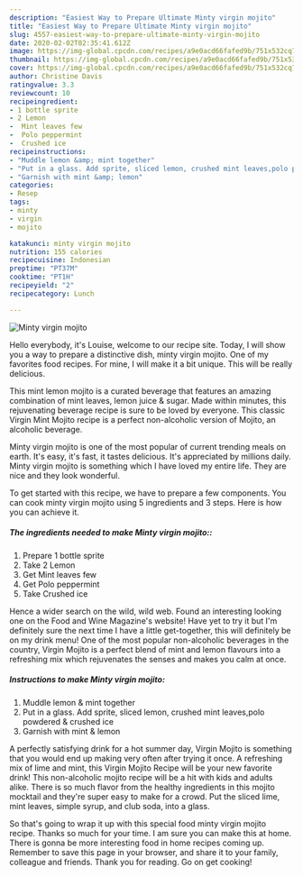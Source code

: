 ```yaml
---
description: "Easiest Way to Prepare Ultimate Minty virgin mojito"
title: "Easiest Way to Prepare Ultimate Minty virgin mojito"
slug: 4557-easiest-way-to-prepare-ultimate-minty-virgin-mojito
date: 2020-02-02T02:35:41.612Z
image: https://img-global.cpcdn.com/recipes/a9e0acd66fafed9b/751x532cq70/minty-virgin-mojito-recipe-main-photo.jpg
thumbnail: https://img-global.cpcdn.com/recipes/a9e0acd66fafed9b/751x532cq70/minty-virgin-mojito-recipe-main-photo.jpg
cover: https://img-global.cpcdn.com/recipes/a9e0acd66fafed9b/751x532cq70/minty-virgin-mojito-recipe-main-photo.jpg
author: Christine Davis
ratingvalue: 3.3
reviewcount: 10
recipeingredient:
- 1 bottle sprite
- 2 Lemon
-  Mint leaves few
-  Polo peppermint
-  Crushed ice
recipeinstructions:
- "Muddle lemon &amp; mint together"
- "Put in a glass. Add sprite, sliced lemon, crushed mint leaves,polo powdered &amp; crushed ice"
- "Garnish with mint &amp; lemon"
categories:
- Resep
tags:
- minty
- virgin
- mojito

katakunci: minty virgin mojito
nutrition: 155 calories
recipecuisine: Indonesian
preptime: "PT37M"
cooktime: "PT1H"
recipeyield: "2"
recipecategory: Lunch

---
```



![Minty virgin mojito](https://img-global.cpcdn.com/recipes/a9e0acd66fafed9b/751x532cq70/minty-virgin-mojito-recipe-main-photo.jpg)

Hello everybody, it's Louise, welcome to our recipe site. Today, I will show you a way to prepare a distinctive dish, minty virgin mojito. One of my favorites food recipes. For mine, I will make it a bit unique. This will be really delicious.

This mint lemon mojito is a curated beverage that features an amazing combination of mint leaves, lemon juice &amp; sugar. Made within minutes, this rejuvenating beverage recipe is sure to be loved by everyone. This classic Virgin Mint Mojito recipe is a perfect non-alcoholic version of Mojito, an alcoholic beverage.

Minty virgin mojito is one of the most popular of current trending meals on earth. It's easy, it's fast, it tastes delicious. It's appreciated by millions daily. Minty virgin mojito is something which I have loved my entire life. They are nice and they look wonderful.


To get started with this recipe, we have to prepare a few components. You can cook minty virgin mojito using 5 ingredients and 3 steps. Here is how you can achieve it.

##### The ingredients needed to make Minty virgin mojito::

1. Prepare 1 bottle sprite
1. Take 2 Lemon
1. Get  Mint leaves few
1. Get  Polo peppermint
1. Take  Crushed ice


Hence a wider search on the wild, wild web. Found an interesting looking one on the Food and Wine Magazine&#39;s website! Have yet to try it but I&#39;m definitely sure the next time I have a little get-together, this will definitely be on my drink menu! One of the most popular non-alcoholic beverages in the country, Virgin Mojito is a perfect blend of mint and lemon flavours into a refreshing mix which rejuvenates the senses and makes you calm at once. 

##### Instructions to make Minty virgin mojito:

1. Muddle lemon &amp; mint together
1. Put in a glass. Add sprite, sliced lemon, crushed mint leaves,polo powdered &amp; crushed ice
1. Garnish with mint &amp; lemon


A perfectly satisfying drink for a hot summer day, Virgin Mojito is something that you would end up making very often after trying it once. A refreshing mix of lime and mint, this Virgin Mojito Recipe will be your new favorite drink! This non-alcoholic mojito recipe will be a hit with kids and adults alike. There is so much flavor from the healthy ingredients in this mojito mocktail and they&#39;re super easy to make for a crowd. Put the sliced lime, mint leaves, simple syrup, and club soda, into a glass. 

So that's going to wrap it up with this special food minty virgin mojito recipe. Thanks so much for your time. I am sure you can make this at home. There is gonna be more interesting food in home recipes coming up. Remember to save this page in your browser, and share it to your family, colleague and friends. Thank you for reading. Go on get cooking!
